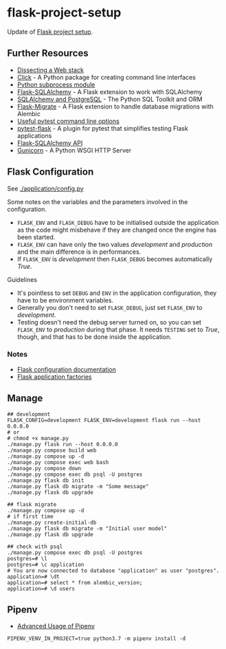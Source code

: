 # flask-project-setup

Update of [Flask project setup](https://www.thedigitalcatonline.com/blog/2020/07/05/flask-project-setup-tdd-docker-postgres-and-more-part-1/).

## Further Resources

- [Dissecting a Web stack](https://www.thedigitalcatonline.com/blog/2020/02/16/dissecting-a-web-stack/)
- [Click](https://click.palletsprojects.com/en/8.0.x/) - A Python package for creating command line interfaces
- [Python subprocess module](https://docs.python.org/3/library/subprocess.html)
- [Flask-SQLAlchemy](https://flask-sqlalchemy.palletsprojects.com/en/2.x/) - A Flask extension to work with SQLAlchemy
- [SQLAlchemy and PostgreSQL](https://docs.sqlalchemy.org/en/13/dialects/postgresql.html) - The Python SQL Toolkit and ORM
- [Flask-Migrate](https://flask-migrate.readthedocs.io/en/latest/) - A Flask extension to handle database migrations with Alembic
- [Useful pytest command line options](https://www.thedigitalcatonline.com/blog/2018/07/05/useful-pytest-command-line-options/)
- [pytest-flask](https://pytest-flask.readthedocs.io/en/latest/) - A plugin for pytest that simplifies testing Flask applications
- [Flask-SQLAlchemy API](https://flask-sqlalchemy.palletsprojects.com/en/2.x/api/)
- [Gunicorn](https://gunicorn.org/) - A Python WSGI HTTP Server

## Flask Configuration

See [./application/config.py](./application/config.py)

Some notes on the variables and the parameters involved in the configuration.

- `FLASK_ENV` and `FLASK_DEBUG` have to be initialised outside the application as the code might misbehave if they are changed once the engine has been started.
- `FLASK_ENV` can have only the two values _development_ and _production_ and the main difference is in performances.
- If `FLASK_ENV` is _development_ then `FLASK_DEBUG` becomes automatically _True_.

Guidelines

- It's pointless to set `DEBUG` and `ENV` in the application configuration, they have to be environment variables.
- Generally you don't need to set `FLASK_DEBUG`, just set `FLASK_ENV` to _development_.
- Testing doesn't need the debug server turned on, so you can set `FLASK_ENV` to _production_ during that phase. It needs `TESTING` set to _True_, though, and that has to be done inside the application.

### Notes

- [Flask configuration documentation](https://flask.palletsprojects.com/en/2.0.x/config/)
- [Flask application factories](https://flask.palletsprojects.com/en/2.0.x/patterns/appfactories/)

## Manage

```
## development
FLASK_CONFIG=development FLASK_ENV=development flask run --host 0.0.0.0
# or
# chmod +x manage.py
./manage.py flask run --host 0.0.0.0
./manage.py compose build web
./manage.py compose up -d
./manage.py compose exec web bash
./manage.py compose down
./manage.py compose exec db psql -U postgres
./manage.py flask db init
./manage.py flask db migrate -m "Some message"
./manage.py flask db upgrade

## flask migrate
./manage.py compose up -d
# if first time
./manage.py create-initial-db
./manage.py flask db migrate -m "Initial user model"
./manage.py flask db upgrade

## check with psql
./manage.py compose exec db psql -U postgres
postgres=# \l
postgres=# \c application
# You are now connected to database "application" as user "postgres".
application=# \dt
application=# select * from alembic_version;
application=# \d users
```

## Pipenv

- [Advanced Usage of Pipenv](https://pipenv-fork.readthedocs.io/en/latest/advanced.html)

```
PIPENV_VENV_IN_PROJECT=true python3.7 -m pipenv install -d
```
